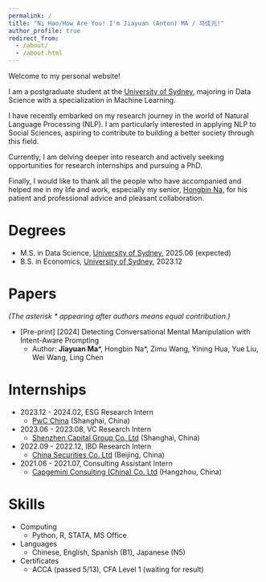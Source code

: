 ```yaml
---
permalink: /
title: "Ni Hao/How Are You! I'm Jiayuan (Anton) MA / 马佳元!"
author_profile: true
redirect_from: 
  - /about/
  - /about.html
---
```

Welcome to my personal website!

I am a postgraduate student at the [University of Sydney](https://www.sydney.edu.au/), 
majoring in Data Science with a specialization in Machine Learning.

I have recently embarked on my research journey 
in the world of Natural Language Processing (NLP).
I am particularly interested in applying NLP to Social Sciences, 
aspiring to contribute to building a better society through this field.

Currently, I am delving deeper into research 
and actively seeking opportunities for research internships and pursuing a PhD.

Finally, I would like to thank all the people 
who have accompanied and helped me in my life and work, 
especially my senior, [Hongbin Na](https://hongbin-ze.github.io/), 
for his patient and professional advice and pleasant collaboration.

# Degrees
* M.S. in Data Science, [University of Sydney](https://www.sydney.edu.au/), 2025.06 (expected)
* B.S. in Economics, [University of Sydney](https://www.sydney.edu.au/), 2023.12

# Papers
*(The  asterisk \* appearing after authors means equal contribution.)*
* [Pre-print] [2024] Detecting Conversational Mental Manipulation with Intent-Aware Prompting
  * Author: **Jiayuan Ma**\*, Hongbin Na\*, Zimu Wang, Yining Hua, Yue Liu, Wei Wang, Ling Chen

# Internships
* 2023.12 - 2024.02, ESG Research Intern
  * [PwC China](https://www.pwccn.com/en.html) (Shanghai, China)
* 2023.06 - 2023.08, VC Research Intern
  * [Shenzhen Capital Group Co. Ltd](https://www.szvc.com.cn/en) (Shanghai, China)
* 2022.09 - 2022.12, IBD Research Intern
  * [China Securities Co. Ltd](https://www.group.citic/en/) (Beijing, China)
* 2021.06 - 2021.07, Consulting Assistant Intern
  * [Capgemini Consulting (China) Co. Ltd](https://www.capgemini.com/cn-zh) (Hangzhou, China)

# Skills
* Computing
  * Python, R, STATA, MS Office
* Languages
  * Chinese, English, Spanish (B1), Japanese (N5)
* Certificates
  * ACCA (passed 5/13), CFA Level 1 (waiting for result)